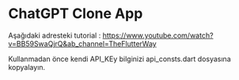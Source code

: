 # ChatGPT Clone App
Aşağıdaki adresteki tutorial :
https://www.youtube.com/watch?v=BB59SwaQjrQ&ab_channel=TheFlutterWay

Kullanmadan önce kendi API_KEy bilginizi api_consts.dart dosyasına kopyalayın.


